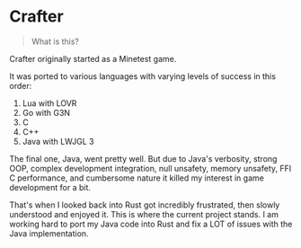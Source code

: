 # Crafter

> What is this?

Crafter originally started as a Minetest game.

It was ported to various languages with varying levels of success in this order:

1. Lua with LOVR
2. Go with G3N
3. C
4. C++
5. Java with LWJGL 3

The final one, Java, went pretty well. But due to Java's verbosity, strong OOP, complex development integration, null unsafety, memory unsafety, FFI C performance, and cumbersome nature it killed my interest in game development for a bit. 

That's when I looked back into Rust got incredibly frustrated, then slowly understood and enjoyed it. This is where the current project stands. I am working hard to port my Java code into Rust and fix a LOT of issues with the Java implementation.



